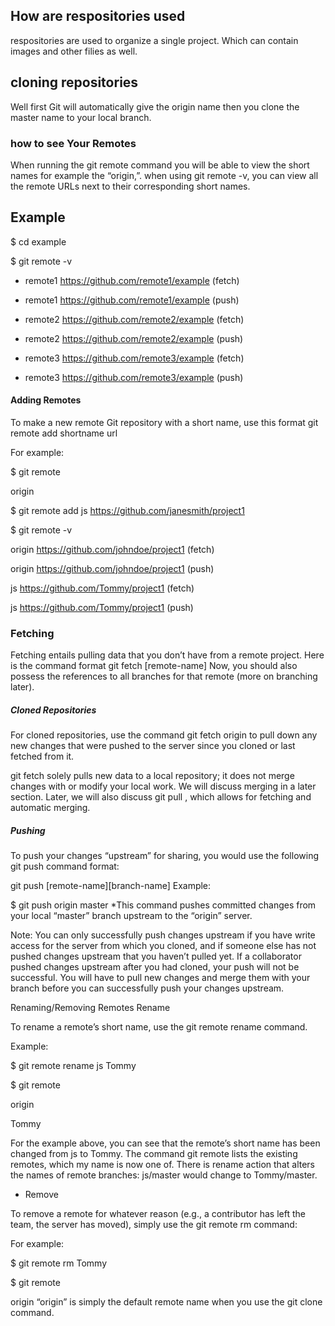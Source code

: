 ## How  are respositories used
respositories are used to organize a single project. Which can contain images and other filies as well.



## cloning repositories 

Well first Git will automatically give the origin name then you clone the  master name to your local branch.

### how to see Your Remotes
 When running the git remote command you will 
be able to  view the short names for example the “origin,”.
when using git remote -v, you can view all the remote URLs next
to their corresponding short names.
 
## Example

$ cd example

$ git remote -v

* remote1 https://github.com/remote1/example (fetch)

* remote1 https://github.com/remote1/example (push)

* remote2 https://github.com/remote2/example (fetch)

* remote2 https://github.com/remote2/example (push)

* remote3 https://github.com/remote3/example (fetch)

* remote3 https://github.com/remote3/example (push)


#### Adding Remotes
To make a new remote Git repository with a short name, use this format
git remote add shortname url

For example:

$ git remote

origin

$ git remote add js https://github.com/janesmith/project1

$ git remote -v

origin https://github.com/johndoe/project1 (fetch)

origin https://github.com/johndoe/project1 (push)

js     https://github.com/Tommy/project1 (fetch)

js     https://github.com/Tommy/project1 (push)


### Fetching
Fetching entails pulling data that you don’t have from a remote project.
Here is the command format
git fetch [remote-name]
Now, you should also possess the references to all branches for that remote (more on branching later).

##### Cloned Repositories
For cloned repositories, use the command git fetch origin to pull down any new changes that were pushed to the server since you cloned or last fetched from it.

git fetch solely pulls new data to a local repository; it does not merge changes with or modify your local work. We will discuss merging in a later section. Later, we will also discuss git pull , which allows for fetching and automatic merging.


##### Pushing
To push your changes “upstream” for sharing, you would use the following git push command format:

git push [remote-name][branch-name]
Example:

$ git push origin master
*This command pushes committed changes from your local “master” branch upstream to the “origin” server.

Note: You can only successfully push changes upstream if you have write access for the server from which you cloned, and if someone else has not pushed changes upstream that you haven’t pulled yet. If a collaborator pushed changes upstream after you had cloned, your push will not be successful. You will have to pull new changes and merge them with your branch before you can successfully push your changes upstream.

Renaming/Removing Remotes
Rename

To rename a remote’s short name, use the git remote rename command.

Example:

$ git remote rename js Tommy

$ git remote

origin

Tommy

For the example above, you can see that the remote’s short name has been changed from js to Tommy. The command git remote lists the existing remotes, which my name is now one of. There is rename action that alters the names of remote branches: js/master would change to Tommy/master.

* Remove

To remove a remote for whatever reason (e.g., a contributor has left the team, the server has moved), simply use the git remote rm command:

For example:

$ git remote rm Tommy

$ git remote

origin
“origin” is simply the default remote name when you use the git clone command.

